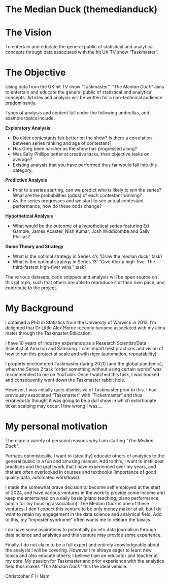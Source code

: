 # The Median Duck (themedianduck)

# The Vision 
To entertain and educate the general public of statistical and analytical concepts through data associated with the hit UK TV show “Taskmaster”.


# The Objective
Using data from the UK hit TV show “Taskmaster”, _"The Median Duck"_ aims to entertain and educate the general public of statistical and analytical concepts. Articles and analysis will be written for a non-technical audience predominantly.

Types of analysis and content fall under the following umbrellas, and example topics include. 

**Exploratory Analysis**
- Do older contestants fair better on the show? Is there a correlation between series ranking and age of contestant?
- Has Greg been harsher as the show has progressed along?
- Was Sally Phillips better at creative tasks, than objective tasks on average?
- Existing analysis that you have performed thus far would fall into this category.

**Predictive Analysis**
- Prior to a series starting, can we predict who is likely to win the series? What are the probabilities (odds) of each contestant winning?
- As the series progresses and we start to see actual contestant performance, how do these odds change?

**Hypothetical Analysis**
- What would be the outcome of a hypothetical series featuring Ed Gamble, James Acaster, Nish Kumar, Josh Widdicombe and Sally Phillips?

**Game Theory and Strategy**
- What is the optimal strategy in Series 4’s “Draw the median duck” task?
- What is the optimal strategy in Series 13’ “Give Alex a high-five. The third-fastest high-fiver wins.” task?

The various datasets, code snippets and analysis will be open source on this git repo, such that others are able to reproduce it at their own pace, and contribute to the project. 

# My Background
I obtained a PhD in Statistics from the University of Warwick in 2013. I’m delighted that Dr Little Alex Horne recently became associated  with my alma mater through the Taskmaster Education. 

I have 10 years of industry experience as a Research Scientist/Data Scientist at Amazon and Samsung. I can impart best practices and vision of how to run this project at scale and with rigor (automation, repeatability).

I properly encountered Taskmaster during 2020 (and the global pandemic), when the Series 2 task “order something without using certain words” was recommended to me on YouTube. Once I watched this task, I was hooked and consequently went down the Taskmaster rabbit hole.

However, I was initially quite dismissive of Taskmaster prior to this. I had previously associated “Taskmaster” with “Ticketmaster” and thus erroneously thought it was going to be a dull show in which extortionate ticket scalping may occur. How wrong I was….


# My personal motivation
There are a variety of personal reasons why I am starting _"The Median Duck"_. 

Perhaps optimistically, I want to (stealthy) educate others of analytics to the general public in a fun and amusing manner. Add to this, I want to instil best practices and the graft work that I have experienced over my years, and that are often overlooked in courses and textbooks (importance of good quality data, automated workflows).

I made the somewhat brave decision to become self employed at the start of 2024, and have various ventures in the work to provide some income and keep me entertained on a daily basis (piano teaching, piano performance, admin for my housing association). The Median Duck is one of these ventures. I don’t expect this venture to be only money maker at all, but I do want to retain my engagement in the data science and analytical field. Add to this, my “imposter syndrome” often wants me to relearn the basics. 

I do have some aspirations to potentially go into data journalism through data science and analytics and this venture may provide some experience.

Finally, I do not claim to be a full expert and entirely knowledgeable about the analysis I will be covering. However I’m always eager to learn new topics and also educate others; I believe I am an educator and teacher at my core. My passion for Taskmaster and prior experience with the analytics field thus makes _"The Median Duck"_ this the ideal vehicle.

Christopher F H Nam
